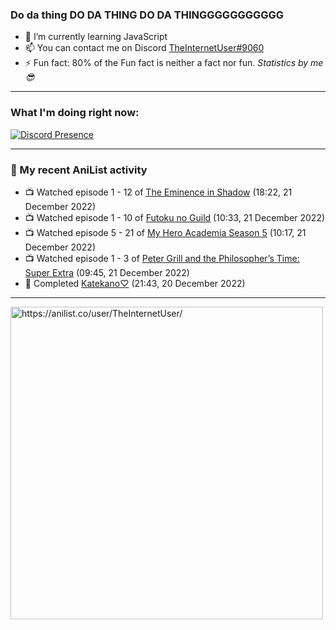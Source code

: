 ### Do da thing DO DA THING DO DA THINGGGGGGGGGGG

- 🌱 I’m currently learning JavaScript
- 📫 You can contact me on Discord [TheInternetUser#9060](https://discord.com/users/534117072796385300)
- ⚡ Fun fact: 80% of the Fun fact is neither a fact nor fun. _Statistics by me 😎_
<hr>
 
### What I'm doing right now:
[![Discord Presence](https://lanyard.cnrad.dev/api/534117072796385300)](https://discord.com/users/534117072796385300)
<hr>
  
### 🌸 My recent AniList activity

<!-- ANILIST_ACTIVITY:start -->

-   📺 Watched episode 1 - 12 of [The Eminence in Shadow](https://anilist.co/anime/130298) (18:22, 21 December 2022)
-   📺 Watched episode 1 - 10 of [Futoku no Guild](https://anilist.co/anime/146233) (10:33, 21 December 2022)
-   📺 Watched episode 5 - 21 of [My Hero Academia Season 5](https://anilist.co/anime/117193) (10:17, 21 December 2022)
-   📺 Watched episode 1 - 3 of [Peter Grill and the Philosopher’s Time: Super Extra](https://anilist.co/anime/141400) (09:45, 21 December 2022)
-   📖 Completed [Katekano♡](https://anilist.co/manga/86266) (21:43, 20 December 2022)

<!-- ANILIST_ACTIVITY:end -->
<hr>

<img width="500" alt="https://anilist.co/user/TheInternetUser/" src="https://img.anili.st/User/929966"/>

